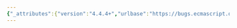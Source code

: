 ```yaml
---
{"_attributes":{"version":"4.4.4+","urlbase":"https://bugs.ecmascript.org/","maintainer":"dherman@mozilla.com"},"bug":{"bug_id":2962,"creation_ts":"2014-06-02 09:15:00 -0700","short_desc":"24.2.3: monospace \"property\"","delta_ts":"2014-07-26 00:49:28 -0700","product":"Draft for 6th Edition","component":"editorial issue","version":"Rev 25: May 22, 2014 Draft","rep_platform":"All","op_sys":"All","bug_status":"RESOLVED","resolution":"FIXED","priority":"Normal","bug_severity":"minor","everconfirmed":true,"reporter":{"uid":"jmdyck","name":"Michael Dyck"},"assigned_to":{"uid":"allen","name":"Allen Wirfs-Brock"},"long_desc":[{"commentid":8796,"comment_count":0,"who":{"uid":"jmdyck","name":"Michael Dyck"},"bug_when":"2014-06-02 09:15:58 -0700","thetext":"In 24.2.3 \"Properties of the DataView Constructor\",\npara 2 says:\n    Besides the length property (whose value is 3), ...\nwhere \"length\" and \"property\" are both in monospace font.\n\nOnly \"length\" should be in monospace font.\nPut \"property\" in the default sans-serif font.\n\n(leftover from Bug 2543)"},{"commentid":8888,"comment_count":1,"who":{"uid":"allen","name":"Allen Wirfs-Brock"},"bug_when":"2014-06-11 16:15:59 -0700","thetext":"fixed in rev26 editor's draft"},{"commentid":9290,"comment_count":2,"who":{"uid":"allen","name":"Allen Wirfs-Brock"},"bug_when":"2014-07-18 20:38:47 -0700","thetext":"Fixed in Rev26"},{"commentid":9291,"comment_count":3,"who":{"uid":"allen","name":"Allen Wirfs-Brock"},"bug_when":"2014-07-18 20:40:48 -0700","thetext":"Fixed in Rev26"},{"commentid":9580,"comment_count":4,"who":{"uid":"jmdyck","name":"Michael Dyck"},"bug_when":"2014-07-26 00:49:28 -0700","thetext":"confirmed fixed"}]}}
---
```

